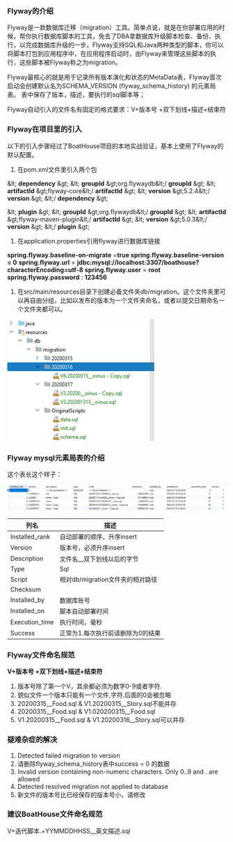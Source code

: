 ### Flyway的介绍

Flyway是一款数据库迁移（migration）工具。简单点说，就是在你部署应用的时候，帮你执行数据库脚本的工具，免去了DBA拿数据库升级脚本检查、备份、执行，以完成数据库升级的一步。Flyway支持SQL和Java两种类型的脚本，你可以将脚本打包到应用程序中，在应用程序启动时，由Flyway来管理这些脚本的执行，这些脚本被Flyway称之为migration。

Flyway最核心的就是用于记录所有版本演化和状态的MetaData表，Flyway首次启动会创建默认名为SCHEMA\_VERSION (flyway\_schema\_history) 的元素局表。 表中保存了版本，描述，要执行的sql脚本等；

Flyway自动引入的文件名有固定的格式要求：V+版本号 +双下划线+描述+结束符

### Flyway在项目里的引入

以下的引入步骤经过了BoatHouse项目的本地实战验证，基本上使用了Flyway的默认配置。

1. 在pom.xml文件里引入两个包

\&lt; **dependency** \&gt;
    \&lt; **groupId** \&gt;org.flywaydb\&lt;/ **groupId** \&gt;
    \&lt; **artifactId** \&gt;flyway-core\&lt;/ **artifactId** \&gt;
    \&lt; **version** \&gt;5.2.4\&lt;/ **version** \&gt;
\&lt;/ **dependency** \&gt;

\&lt; **plugin** \&gt;
\&lt; **groupId** \&gt;org.flywaydb\&lt;/ **groupId** \&gt;
\&lt; **artifactId** \&gt;flyway-maven-plugin\&lt;/ **artifactId** \&gt;
\&lt; **version** \&gt;5.0.3\&lt;/ **version** \&gt;
\&lt;/ **plugin** \&gt;

1. 在application.properties引用flyway进行数据库链接

**spring.flyway.baseline-on-migrate** =**true
spring.flyway.baseline-version **=** 0**
**spring.flyway.url** = **jdbc:mysql://localhost:3307/boathouse?characterEncoding=utf-8**
**spring.flyway.user** = **root**
**spring.flyway.password** : **123456**

1. 在src/main/resources目录下创建必备文件夹db/migration。这个文件夹里可以再自由分组，比如以发布的版本为一个文件夹命名，或者以提交日期命名一个文件夹都可以。

![](../images/flyway1.png)
 
### Flyway mysql元素局表的介绍

这个表长这个样子：

![](../images/flyway2.png)
 
| **列名** | **描述** |
| --- | --- |
| Installed\_rank | 自动部署的顺序，升序insert |
| Version | 版本号，必须升序insert |
| Description | 文件名\_\_双下划线以后的字节 |
| Type | Sql |
| Script | 相对db/migration文件夹的相对路径 |
| Checksum |   |
| Installed\_by | 数据库账号 |
| Installed\_on | 脚本自动部署时间 |
| Execution\_time | 执行时间，毫秒 |
| Success | 正常为1.每次执行前请删除为0的结果 |



### Flyway文件命名规范

**V+版本号 +双下划线+描述+结束符**

1. 版本号除了第一个V，其余都必须为数字0-9或者字符.
2. 貌似文件一个版本只能有一个文件,字符.后面的0会被忽略
  1. 20200315\_\_Food.sql &amp; V1.20200315\_\_Story.sql不能并存
  2. 20200315\_\_Food.sql &amp; V1.020200315\_\_Food.sql
  3.  V1.20200315\_\_Food.sql &amp; V1.20200316\_\_Story.sql可以并存

### 疑难杂症的解决

1. Detected failed migration to version
  1. 请删除flyway\_schema\_history表中success = 0 的数据
2. Invalid version containing non-numeric characters. Only 0..9 and . are allowed
3. Detected resolved migration not applied to database
  1. 新文件的版本号比已经保存的版本号小，请修改

### 建议BoatHouse文件命名规范

V+迭代脚本.+YYMMDDHHSS\_\_英文描述.sql

